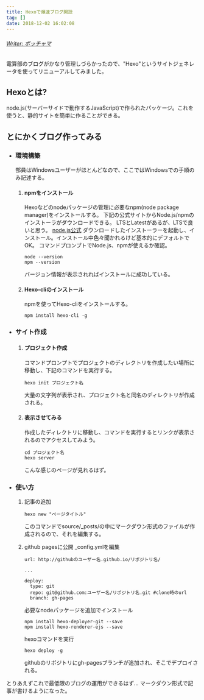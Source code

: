 ```yaml
---
title: Hexoで爆速ブログ開設
tag: []
date: 2018-12-02 16:02:08
---
```

###### <u>Writer: ポッチャマ</u>

電算部のブログがかなり管理しづらかったので、"Hexo"というサイトジェネレータを使ってリニューアルしてみました。

## Hexoとは?
node.js(サーバーサイドで動作するJavaScript)で作られたパッケージ。これを使うと、静的サイトを簡単に作ることができる。

## とにかくブログ作ってみる
- ### 環境構築
    部員はWindowsユーザーがほとんどなので、ここではWindowsでの手順のみ記述する。
    1. #### npmをインストール
        Hexoなどのnodeパッケージの管理に必要なnpm(node package manager)をインストールする。
        下記の公式サイトからNode.js/npmのインストーラがダウンロードできる。
        LTSとLatestがあるが、LTSで良いと思う。
        [node.js公式](https://nodejs.org/ja/ "node.js公式")
        ダウンロードしたインストーラーを起動し、インストール。インストール中色々聞かれるけど基本的にデフォルトでOK。
        コマンドプロンプトでNode.js、npmが使えるか確認。
        ```
        node --version
        npm --version
        ```
        バージョン情報が表示されればインストールに成功している。

    2. #### Hexo-cliのインストール
        npmを使ってHexo-cliをインストールする。
        ```
        npm install hexo-cli -g
        ```
- ### サイト作成

    1. #### プロジェクト作成
        コマンドプロンプトでプロジェクトのディレクトリを作成したい場所に移動し、下記のコマンドを実行する。
        ```
        hexo init プロジェクト名
        ```
        大量の文字列が表示され、プロジェクト名と同名のディレクトリが作成される。

    2. #### 表示させてみる
        作成したディレクトリに移動し、コマンドを実行するとリンクが表示されるのでアクセスしてみよう。
        ```
        cd プロジェクト名
        hexo server
        ```
        こんな感じのページが見れるはず。

- ### 使い方
    1. 記事の追加
        ```
        hexo new "ページタイトル"
        ```
        このコマンドでsource/_posts/の中にマークダウン形式のファイルが作成されるので、それを編集する。

    2. github pagesに公開
        _config.ymlを編集
        ```
        url: http://githubのユーザー名.github.io/リポジトリ名/

        ...

        deploy:
          type: git
          repo: git@github.com:ユーザー名/リポジトリ名.git #clone時のurl
          branch: gh-pages
        ```

        必要なnodeパッケージを追加でインストール
        ```
        npm install hexo-deployer-git --save
        npm install hexo-renderer-ejs --save
        ```

        hexoコマンドを実行
        ```
        hexo deploy -g
        ```

        githubのリポジトリにgh-pagesブランチが追加され、そこでデプロイされる。

とりあえずこれで最低限のブログの運用ができるはず...
マークダウン形式で記事が書けるようになった。